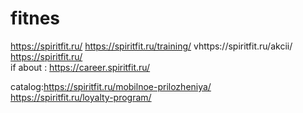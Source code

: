 # fitnes
https://spiritfit.ru/
https://spiritfit.ru/training/
vhttps://spiritfit.ru/akcii/
https://spiritfit.ru/<br>
if about :
https://career.spiritfit.ru/ <br>

catalog:https://spiritfit.ru/mobilnoe-prilozheniya/ <br> 
https://spiritfit.ru/loyalty-program/


